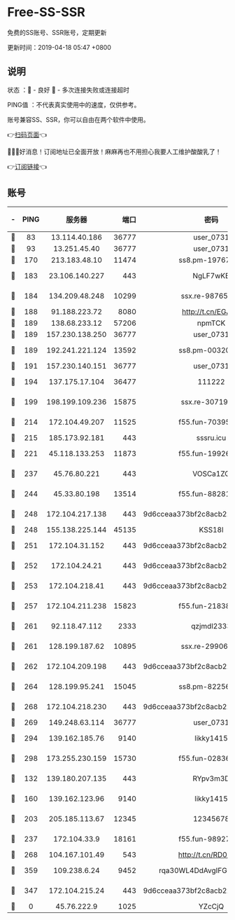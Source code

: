 # Free-SS-SSR

免费的SS账号、SSR账号，定期更新

更新时间：2019-04-18 05:47 +0800

## 说明

状态     ：🙂 - 良好 🙁 - 多次连接失败或连接超时

PING值   ：不代表真实使用中的速度，仅供参考。

账号兼容SS、SSR，你可以自由在两个软件中使用。

👉[扫码页面](https://liesauer.github.io/Free-SS-SSR/)👈

🎉🎉🎉好消息！订阅地址已全面开放！麻麻再也不用担心我要人工维护酸酸乳了！

👉[订阅链接](https://www.liesauer.net/yogurt/subscribe?ACCESS_TOKEN=DAYxR3mMaZAsaqUb)👈

## 账号

|-|PING|服务器|端口|密码|加密方式|区域|
|:----:|:----:|:-----:|-----:|:----:|:----:|:----:|
|🙂|83|13.114.40.186|36777|user_0731|chacha20|JP|
|🙂|93|13.251.45.40|36777|user_0731|chacha20|SG|
|🙂|170|213.183.48.10|11474|ss8.pm-19767965|rc4-md5|RU|
|🙂|183|23.106.140.227|443|NgLF7wKB|aes-256-cfb|US|
|🙂|184|134.209.48.248|10299|ssx.re-98765890|aes-256-cfb|US|
|🙂|188|91.188.223.72|8080|http://t.cn/EGJIyrl|rc4-md5|RU|
|🙂|189|138.68.233.12|57206|npmTCK|rc4-md5|US|
|🙂|189|157.230.138.250|36777|user_0731|chacha20|US|
|🙂|189|192.241.221.124|13592|ss8.pm-00320498|aes-256-cfb|US|
|🙂|191|157.230.140.151|36777|user_0731|chacha20|US|
|🙂|194|137.175.17.104|36477|111222|aes-256-cfb|US|
|🙂|199|198.199.109.236|15875|ssx.re-30719471|aes-256-cfb|US|
|🙂|214|172.104.49.207|11525|f55.fun-70395503|aes-256-cfb|SG|
|🙂|215|185.173.92.181|443|sssru.icu|rc4-md5|RU|
|🙂|221|45.118.133.253|11873|f55.fun-19926272|aes-256-cfb|SG|
|🙂|237|45.76.80.221|443|VOSCa1ZG|aes-256-cfb|DE|
|🙂|244|45.33.80.198|13514|f55.fun-88281317|aes-256-cfb|US|
|🙂|248|172.104.217.138|443|9d6cceaa373bf2c8acb22e60b6a58be6|aes-256-cfb|US|
|🙂|248|155.138.225.144|45135|KSS18l|rc4-md5|US|
|🙂|251|172.104.31.152|443|9d6cceaa373bf2c8acb22e60b6a58be6|aes-256-cfb|US|
|🙂|252|172.104.24.21|443|9d6cceaa373bf2c8acb22e60b6a58be6|aes-256-cfb|US|
|🙂|253|172.104.218.41|443|9d6cceaa373bf2c8acb22e60b6a58be6|aes-256-cfb|US|
|🙂|257|172.104.211.238|15823|f55.fun-21838256|aes-256-cfb|US|
|🙂|261|92.118.47.112|2333|qzjmdl2333|aes-256-cfb|US|
|🙂|261|128.199.187.62|10895|ssx.re-29906506|aes-256-cfb|SG|
|🙂|262|172.104.209.198|443|9d6cceaa373bf2c8acb22e60b6a58be6|aes-256-cfb|US|
|🙂|264|128.199.95.241|15045|ss8.pm-82256023|aes-256-cfb|SG|
|🙂|268|172.104.218.230|443|9d6cceaa373bf2c8acb22e60b6a58be6|aes-256-cfb|US|
|🙂|269|149.248.63.114|36777|user_0731|chacha20|CA|
|🙂|294|139.162.185.76|9140|likky1415|aes-256-cfb|DE|
|🙂|298|173.255.230.159|15730|f55.fun-02836534|aes-256-cfb|US|
|🙂|132|139.180.207.135|443|RYpv3m3D|aes-256-cfb|JP|
|🙂|160|139.162.123.96|9140|likky1415|aes-256-cfb|JP|
|🙂|203|205.185.113.67|12345|12345678|aes-256-cfb|US|
|🙂|237|172.104.33.9|18161|f55.fun-98927194|aes-256-cfb|SG|
|🙂|268|104.167.101.49|543|http://t.cn/RD0D7sx|rc4-md5|CA|
|🙂|359|109.238.6.24|9452|rqa30WL4DdAvgIFG6Fs3znzTa|aes-256-cfb|FR|
|🙁|347|172.104.215.24|443|9d6cceaa373bf2c8acb22e60b6a58be6|aes-256-cfb|US|
|🙁|0|45.76.222.9|1025|YZcCjQ|rc4-md5|JP|
